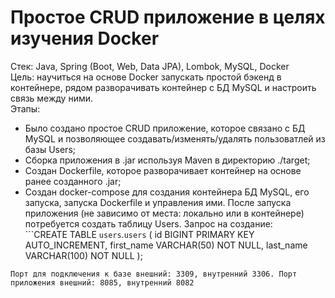 # Простое CRUD приложение в целях изучения Docker
Стек: Java, Spring (Boot, Web, Data JPA), Lombok, MySQL, Docker  
Цель: научиться на основе Docker запускать простой бэкенд в контейнере, рядом разворачивать контейнер с БД MySQL и настроить связь между ними.  
Этапы:
 - Было создано простое CRUD приложение, которое связано с БД MySQL и позволяющее создавать/изменять/удалять пользоватлей из базы Users;
 - Сборка приложения в .jar используя Maven в директорию ./target;
 - Создан Dockerfile, которое разворачивает контейнер на основе ранее созданного .jar;
 - Создан docker-compose для создания контейнера БД MySQL, его запуска, запуска Dockerfile и управления ими.
После запуска приложения (не зависимо от места: локально или в контейнере) потребуется создать таблицу Users. Запрос на создание:   
```CREATE TABLE `users`.`users` (
id BIGINT PRIMARY KEY AUTO_INCREMENT,
first_name VARCHAR(50) NOT NULL,
last_name VARCHAR(100) NOT NULL
);
```   
Порт для подключения к базе внешний: 3309, внутренний 3306. Порт приложения внешний: 8085, внутренний 8082
